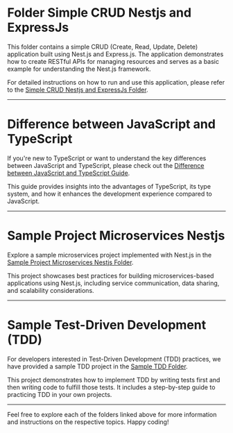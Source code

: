 # Folder Simple CRUD Nestjs and ExpressJs

This folder contains a simple CRUD (Create, Read, Update, Delete) application built using Nest.js and Express.js. The application demonstrates how to create RESTful APIs for managing resources and serves as a basic example for understanding the Nest.js framework.

For detailed instructions on how to run and use this application, please refer to the [Simple CRUD Nestjs and ExpressJs Folder](./crud-nestjs-expressjs).

---

# Difference between JavaScript and TypeScript

If you're new to TypeScript or want to understand the key differences between JavaScript and TypeScript, please check out the [Difference between JavaScript and TypeScript Guide](./difference-javascript-typescript).

This guide provides insights into the advantages of TypeScript, its type system, and how it enhances the development experience compared to JavaScript.

---

# Sample Project Microservices Nestjs

Explore a sample microservices project implemented with Nest.js in the [Sample Project Microservices Nestjs Folder](./microservices).

This project showcases best practices for building microservices-based applications using Nest.js, including service communication, data sharing, and scalability considerations.

---

# Sample Test-Driven Development (TDD)

For developers interested in Test-Driven Development (TDD) practices, we have provided a sample TDD project in the [Sample TDD Folder](./sample-tdd).

This project demonstrates how to implement TDD by writing tests first and then writing code to fulfill those tests. It includes a step-by-step guide to practicing TDD in your own projects.

---

Feel free to explore each of the folders linked above for more information and instructions on the respective topics. Happy coding!
